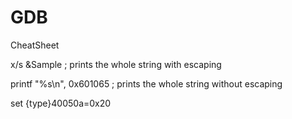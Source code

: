 # GDB
CheatSheet 


x/s &Sample                 ; prints the whole string with escaping

printf "%s\n", 0x601065     ; prints the whole string without escaping

set {type}40050a=0x20
